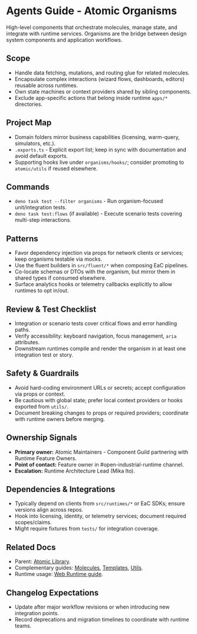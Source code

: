 # Agents Guide - Atomic Organisms

High-level components that orchestrate molecules, manage state, and integrate with runtime services. Organisms are the bridge between design system components and application workflows.

## Scope

- Handle data fetching, mutations, and routing glue for related molecules.
- Encapsulate complex interactions (wizard flows, dashboards, editors) reusable across runtimes.
- Own state machines or context providers shared by sibling components.
- Exclude app-specific actions that belong inside runtime `apps/*` directories.

## Project Map

- Domain folders mirror business capabilities (licensing, warm-query, simulators, etc.).
- `.exports.ts` - Explicit export list; keep in sync with documentation and avoid default exports.
- Supporting hooks live under `organisms/hooks/`; consider promoting to `atomic/utils` if reused elsewhere.

## Commands

- `deno task test --filter organisms` - Run organism-focused unit/integration tests.
- `deno task test:flows` (if available) - Execute scenario tests covering multi-step interactions.

## Patterns

- Favor dependency injection via props for network clients or services; keep organisms testable via mocks.
- Use the fluent builders in `src/fluent/*` when composing EaC pipelines.
- Co-locate schemas or DTOs with the organism, but mirror them in shared types if consumed elsewhere.
- Surface analytics hooks or telemetry callbacks explicitly to allow runtimes to opt in/out.

## Review & Test Checklist

- Integration or scenario tests cover critical flows and error handling paths.
- Verify accessibility: keyboard navigation, focus management, `aria` attributes.
- Downstream runtimes compile and render the organism in at least one integration test or story.

## Safety & Guardrails

- Avoid hard-coding environment URLs or secrets; accept configuration via props or context.
- Be cautious with global state; prefer local context providers or hooks exported from `utils/`.
- Document breaking changes to props or required providers; coordinate with runtime owners before merging.

## Ownership Signals

- **Primary owner:** Atomic Maintainers - Component Guild partnering with Runtime Feature Owners.
- **Point of contact:** Feature owner in #open-industrial-runtime channel.
- **Escalation:** Runtime Architecture Lead (Mika Ito).

## Dependencies & Integrations

- Typically depend on clients from `src/runtimes/*` or EaC SDKs; ensure versions align across repos.
- Hook into licensing, identity, or telemetry services; document required scopes/claims.
- Might require fixtures from `tests/` for integration coverage.

## Related Docs

- Parent: [Atomic Library](../Agents.md).
- Complementary guides: [Molecules](../molecules/Agents.md), [Templates](../templates/Agents.md), [Utils](../utils/Agents.md).
- Runtime usage: [Web Runtime guide](../../open-industrial-web-runtime/AGENTS.md).

## Changelog Expectations

- Update after major workflow revisions or when introducing new integration points.
- Record deprecations and migration timelines to coordinate with runtime teams.
